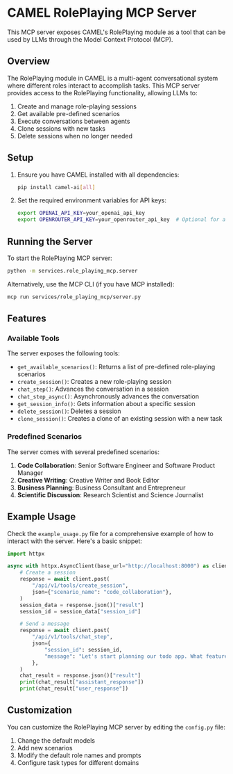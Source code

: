 # CAMEL RolePlaying MCP Server

This MCP server exposes CAMEL's RolePlaying module as a tool that can be used by LLMs through the Model Context Protocol (MCP).

## Overview

The RolePlaying module in CAMEL is a multi-agent conversational system where different roles interact to accomplish tasks. This MCP server provides access to the RolePlaying functionality, allowing LLMs to:

1. Create and manage role-playing sessions
2. Get available pre-defined scenarios
3. Execute conversations between agents
4. Clone sessions with new tasks
5. Delete sessions when no longer needed

## Setup

1. Ensure you have CAMEL installed with all dependencies:
   ```bash
   pip install camel-ai[all]
   ```

2. Set the required environment variables for API keys:
   ```bash
   export OPENAI_API_KEY=your_openai_api_key
   export OPENROUTER_API_KEY=your_openrouter_api_key  # Optional for advanced models
   ```

## Running the Server

To start the RolePlaying MCP server:

```bash
python -m services.role_playing_mcp.server
```

Alternatively, use the MCP CLI (if you have MCP installed):

```bash
mcp run services/role_playing_mcp/server.py
```

## Features

### Available Tools

The server exposes the following tools:

- `get_available_scenarios()`: Returns a list of pre-defined role-playing scenarios
- `create_session()`: Creates a new role-playing session
- `chat_step()`: Advances the conversation in a session
- `chat_step_async()`: Asynchronously advances the conversation
- `get_session_info()`: Gets information about a specific session
- `delete_session()`: Deletes a session
- `clone_session()`: Creates a clone of an existing session with a new task

### Predefined Scenarios

The server comes with several predefined scenarios:

1. **Code Collaboration**: Senior Software Engineer and Software Product Manager
2. **Creative Writing**: Creative Writer and Book Editor
3. **Business Planning**: Business Consultant and Entrepreneur
4. **Scientific Discussion**: Research Scientist and Science Journalist

## Example Usage

Check the `example_usage.py` file for a comprehensive example of how to interact with the server. Here's a basic snippet:

```python
import httpx

async with httpx.AsyncClient(base_url="http://localhost:8000") as client:
    # Create a session
    response = await client.post(
        "/api/v1/tools/create_session",
        json={"scenario_name": "code_collaboration"},
    )
    session_data = response.json()["result"]
    session_id = session_data["session_id"]

    # Send a message
    response = await client.post(
        "/api/v1/tools/chat_step",
        json={
            "session_id": session_id,
            "message": "Let's start planning our todo app. What features should we include?",
        },
    )
    chat_result = response.json()["result"]
    print(chat_result["assistant_response"])
    print(chat_result["user_response"])
```

## Customization

You can customize the RolePlaying MCP server by editing the `config.py` file:

1. Change the default models
2. Add new scenarios
3. Modify the default role names and prompts
4. Configure task types for different domains 